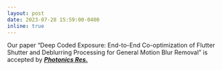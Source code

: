 ```yaml
---
layout: post
date: 2023-07-28 15:59:00-0400
inline: true
---
```


Our paper “Deep Coded Exposure: End-to-End Co-optimization of Flutter Shutter and Deblurring Processing for General Motion Blur Removal” is accepted by [***Photonics Res.***](https://doi.org/10.1364/PRJ.489989)